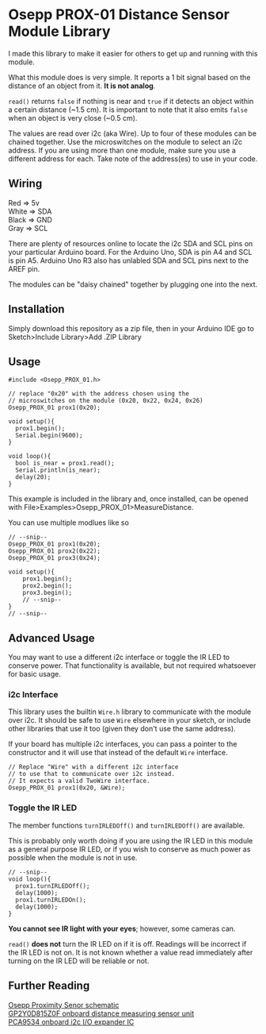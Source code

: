 # Osepp PROX-01 Distance Sensor Module Library
I made this library to make it easier for others to get up and running with this module.

What this module does is very simple. It reports a 1 bit signal based on the distance of an object from it. **It is not analog**.

`read()` returns `false` if nothing is near and `true` if it detects an object within a certain distance (~1.5 cm). It is important to note that it also emits `false` when an object is very close (~0.5 cm).

The values are read over i2c (aka Wire). Up to four of these modules can be chained together. Use the microswitches on the module to select an i2c address. If you are using more than one module, make sure you use a different address for each. Take note of the address(es) to use in your code.

## Wiring
Red => 5v\
White => SDA\
Black => GND\
Gray => SCL

There are plenty of resources online to locate the i2c SDA and SCL pins on your particular Arduino board. For the Arduino Uno, SDA is pin A4 and SCL is pin A5. Arduino Uno R3 also has unlabled SDA and SCL pins next to the AREF pin.

The modules can be "daisy chained" together by plugging one into the next.

## Installation
Simply download this repository as a zip file, then in your Arduino IDE go to Sketch>Include Library>Add .ZIP Library

## Usage
```Arduino
#include <Osepp_PROX_01.h>

// replace "0x20" with the address chosen using the
// microswitches on the module (0x20, 0x22, 0x24, 0x26)
Osepp_PROX_01 prox1(0x20);

void setup(){
  prox1.begin();
  Serial.begin(9600);
}

void loop(){
  bool is_near = prox1.read();
  Serial.println(is_near);
  delay(20);
}
```
This example is included in the library and, once installed, can be opened with File>Examples>Osepp_PROX_01>MeasureDistance.

You can use multiple modlues like so
```Arduino
// --snip--
Osepp_PROX_01 prox1(0x20);
Osepp_PROX_01 prox2(0x22);
Osepp_PROX_01 prox3(0x24);

void setup(){
    prox1.begin();
    prox2.begin();
    prox3.begin();
    // --snip--
}
// --snip--
```

## Advanced Usage
You may want to use a different i2c interface or toggle the IR LED to conserve power. That functionality is available, but not required whatsoever for basic usage.

### i2c Interface
This library uses the builtin `Wire.h` library to communicate with the module over i2c. It should be safe to use `Wire` elsewhere in your sketch, or include other libraries that use it too (given they don't use the same address).

If your board has multiple i2c interfaces, you can pass a pointer to the constructor and it will use that instead of the default `Wire` interface.
```Arduino
// Replace "Wire" with a different i2c interface
// to use that to communicate over i2c instead.
// It expects a valid TwoWire interface.
Osepp_PROX_01 prox1(0x20, &Wire);
```

### Toggle the IR LED
The member functions `turnIRLEDOff()` and `turnIRLEDOff()` are available.

This is probably only worth doing if you are using the IR LED in this module as a general purpose IR LED, or if you wish to conserve as much power as possible when the module is not in use.

```Arduino
// --snip--
void loop(){
  prox1.turnIRLEDOff();
  delay(1000);
  prox1.turnIRLEDOn();
  delay(1000);
}
```

**You cannot see IR light with your eyes**; however, some cameras can.

`read()` **does not** turn the IR LED on if it is off. Readings will be incorrect if the IR LED is not on. It is not known whether a value read immediately after turning on the IR LED will be reliable or not.

## Further Reading
[Osepp Proximity Senor schematic](https://www.osepp.com/downloads/pdf/OSEPP-PROX-01_REV1_1.pdf)\
[GP2Y0D815Z0F onboard distance measuring sensor unit](https://www.pololu.com/file/0J813/gp2y0d815z_e.pdf)\
[PCA9534 onboard i2c I/O expander IC](https://www.ti.com/lit/ds/symlink/pca9534.pdf?ts=1621111481195&ref_url=https%253A%252F%252Fwww.google.com%252F)
